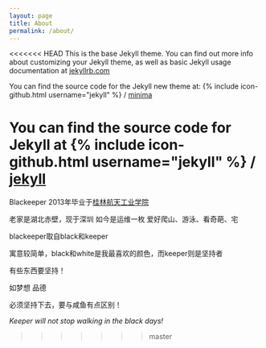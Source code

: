 ```yaml
---
layout: page
title: About
permalink: /about/
---
```


<<<<<<< HEAD
This is the base Jekyll theme. You can find out more info about customizing your Jekyll theme, as well as basic Jekyll usage documentation at [jekyllrb.com](http://jekyllrb.com/)

You can find the source code for the Jekyll new theme at:
{% include icon-github.html username="jekyll" %} /
[minima](https://github.com/jekyll/minima)

You can find the source code for Jekyll at
{% include icon-github.html username="jekyll" %} /
[jekyll](https://github.com/jekyll/jekyll)
=======
Blackeeper 2013年毕业于[桂林航天工业学院](http://www.glcat.edu.cn/)

老家是湖北赤壁，现于深圳
如今是运维一枚
爱好爬山、游泳、看奇葩、宅

blackeeper取自black和keeper

寓意较简单，black和white是我最喜欢的颜色，而keeper则是坚持者

有些东西要坚持！

如梦想  品德  

必须坚持下去，要与咸鱼有点区别！

*Keeper will not stop walking in the black days!*
>>>>>>> master
